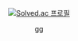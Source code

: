 <div align="center"
Welcome 👋 

</div>

[![Solved.ac
프로필](http://mazassumnida.wtf/api/v2/generate_badge?boj=choi_mung)](https://solved.ac/choi_mung)


gg
